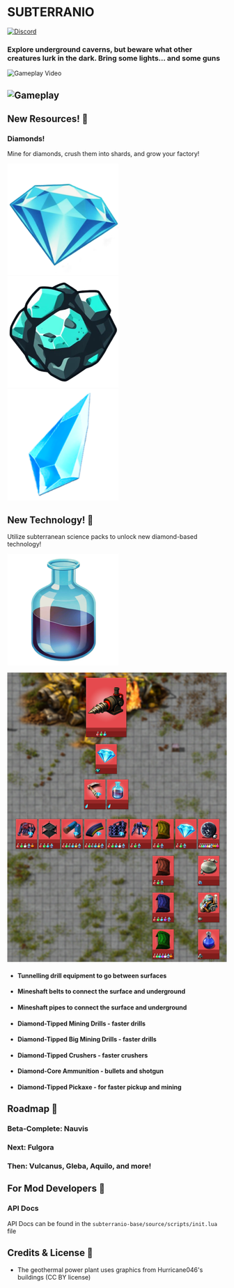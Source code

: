 # SUBTERRANIO
[![Discord](https://img.shields.io/badge/Discord-%235865F2.svg?style=for-the-badge&logo=discord&logoColor=white)](https://discord.gg/UsAw48hP)
### Explore underground caverns, but beware what other creatures lurk in the dark. Bring some lights... and some guns

![Gameplay Video](gameplay_gif.gif)

![Gameplay](gameplay.png)
---

## New Resources! 💎
### Diamonds!

Mine for diamonds, crush them into shards, and grow your factory!

![Diamond Image](../../subterranio-base/source/graphics/entity/diamond.png) ![Diamond Ore](../../subterranio-nauvis/source/graphics/entity/diamond-ore.png) ![Diamond Shards](../../subterranio-nauvis/source/graphics/entity/diamond-shard.png)

## New Technology! 💎

Utilize subterranean science packs to unlock new diamond-based technology!

![Subterranean Science Packs](../../subterranio-nauvis/source/graphics/entity/subterranean-science-pack.png)

![Subterranio Tech Tree](tech_tree.png)

* #### Tunnelling drill equipment to go between surfaces
* #### Mineshaft belts to connect the surface and underground
* #### Mineshaft pipes to connect the surface and underground
* #### Diamond-Tipped Mining Drills - faster drills
* #### Diamond-Tipped Big Mining Drills - faster drills
* #### Diamond-Tipped Crushers - faster crushers
* #### Diamond-Core Ammunition - bullets and shotgun
* #### Diamond-Tipped Pickaxe - for faster pickup and mining

## Roadmap 💎

### Beta-Complete: Nauvis

### Next: Fulgora
### Then: Vulcanus, Gleba, Aquilo, and more!

## For Mod Developers 💎
### API Docs

API Docs can be found in the `subterranio-base/source/scripts/init.lua` file

## Credits & License 💎
* The geothermal power plant uses graphics from Hurricane046's buildings (CC BY license)